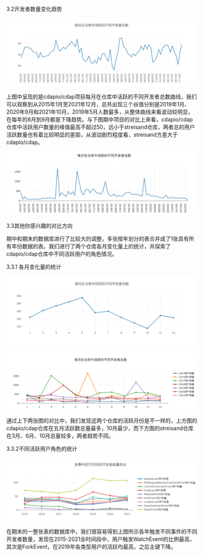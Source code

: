 3.2开发者数量变化趋势

![1](..\pic\1.png) 

​      上图中呈现的是cdapio/cdap项目每月在仓库中活跃的不同开发者总数曲线，我们可以观察到从2015年1月至2021年12月，总共出现三个谷值分别是2019年1月、2020年9月和2021年10月，2019年5月人数最多，从整体曲线来看波动较明显，在每年的8月到9月都是下降趋势。与下图期中项目的对比上来看，cdapio/cdap仓库中活跃用户数量的峰值最高不超过50，远小于streisand仓库，两者总的用户活跃数量也有着比较明显的差距，从波动剧烈程度看，streisand方差大于cdapio/cdap。

![2](..\pic\2.png)

3.3其他你感兴趣的对比方向

期中和期末的数据库进行了比较大的调整，多张按年划分的表合并成了1张具有所有年份数据的表。我们进行了两个仓库各月变化量上的统计，并探索了cdapio/cdap仓库中不同活跃用户的角色情况。

3.3.1 各月变化量的统计

![3](..\pic\3.png)

![4](..\pic\4.png)

​        通过上下两张图的对比中，我们发现这两个仓库的活跃月份是不一样的，上方图的cdapio/cdap仓库在五月活跃数总量最多，10月最少，而下方图的streisand仓库在3月、6月、10月总量较多，两者趋势不同。

3.3.2不同活跃用户角色的统计

![](..\pic\5.png)

​        在期末的一整张表的数据库中，我们很容易得到上图所示各年触发不同事件的不同开发者数量，发现在2015-2021全时间段中，用户触发WatchEvent的比例最高，其次是ForkEvent，在2019年各类型用户的活跃均最高，之后主键下降。

